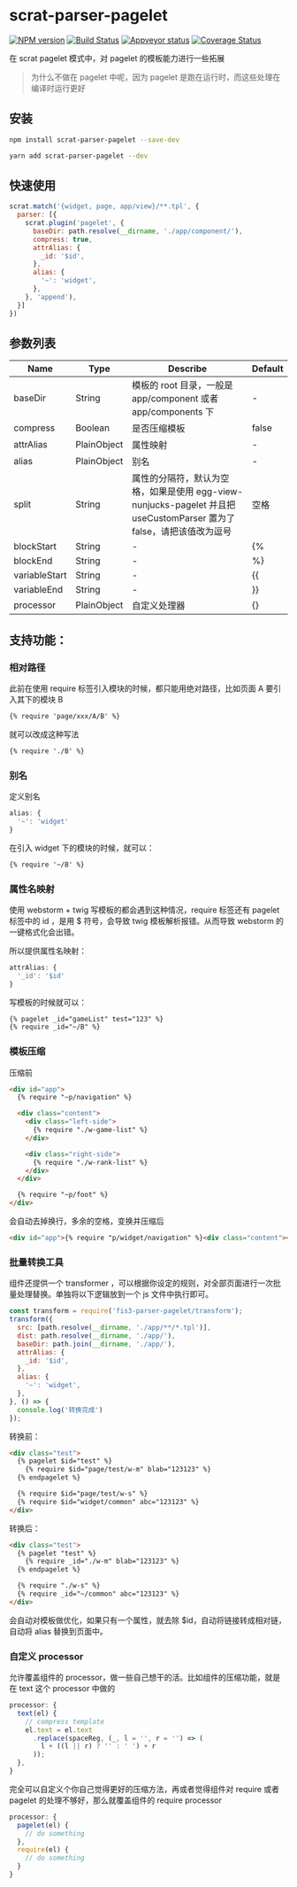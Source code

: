 # scrat-parser-pagelet

[![NPM version][npm-image]][npm-url]
[![Build Status][travis-image]][travis-url]
[![Appveyor status][appveyor-image]][appveyor-url]
[![Coverage Status][coveralls-image]][coveralls-url]

在 scrat pagelet 模式中，对 pagelet 的模板能力进行一些拓展

> 为什么不做在 pagelet 中呢，因为 pagelet 是跑在运行时，而这些处理在编译时运行更好

## 安装

```bash
npm install scrat-parser-pagelet --save-dev
```

```bash
yarn add scrat-parser-pagelet --dev
```

## 快速使用

```js
scrat.match('{widget, page, app/view}/**.tpl', {
  parser: [{
    scrat.plugin('pagelet', {
      baseDir: path.resolve(__dirname, './app/component/'),
      compress: true,
      attrAlias: {
        _id: '$id',
      },
      alias: {
        '~': 'widget',
      },
    }, 'append'),
  }]
})
```

## 参数列表

|Name|Type|Describe|Default|
|----|----|--------|-------|
| baseDir | String | 模板的 root 目录，一般是 app/component 或者 app/components 下 | - |
| compress | Boolean | 是否压缩模板 | false |
| attrAlias | PlainObject | 属性映射 | - |
| alias | PlainObject | 别名 | - |
| split | String | 属性的分隔符，默认为空格，如果是使用 egg-view-nunjucks-pagelet 并且把 useCustomParser 置为了 false，请把该值改为逗号 | 空格 |
| blockStart | String | - | {% |
| blockEnd | String | - | %} |
| variableStart | String | - | {{ |
| variableEnd | String | - | }} |
| processor | PlainObject | 自定义处理器 | {} |

## 支持功能：

### 相对路径

此前在使用 require 标签引入模块的时候，都只能用绝对路径，比如页面 A 要引入其下的模块 B

```html
{% require 'page/xxx/A/B' %}
```

就可以改成这种写法

```html
{% require './B' %}
```

### 别名

定义别名

```js
alias: {
  '~': 'widget'
}
```

在引入 widget 下的模块的时候，就可以：

```html
{% require '~/B' %}
```

### 属性名映射

使用 webstorm + twig 写模板的都会遇到这种情况，require 标签还有 pagelet 标签中的 id ，是用 $ 符号，会导致 twig 模板解析报错。从而导致 webstorm 的一键格式化会出错。

所以提供属性名映射：

```js
attrAlias: {
  '_id': '$id'
}
```

写模板的时候就可以：

```html
{% pagelet _id="gameList" test="123" %}
{% require _id="~/B" %}
```

### 模板压缩

压缩前

```html
<div id="app">
  {% require "~p/navigation" %}

  <div class="content">
    <div class="left-side">
      {% require "./w-game-list" %}
    </div>

    <div class="right-side">
      {% require "./w-rank-list" %}
    </div>
  </div>

  {% require "~p/foot" %}
</div>
```

会自动去掉换行，多余的空格，变换并压缩后

```html
<div id="app">{% require "p/widget/navigation" %}<div class="content"><div class="left-side">{% require "p/page/index/w-game-list" %}</div><div class="right-side">{% require "p/page/index/w-rank-list" %}</div></div>{% require "p/widget/foot" %}</div>
```

### 批量转换工具

组件还提供一个 transformer ，可以根据你设定的规则，对全部页面进行一次批量处理替换。单独将以下逻辑放到一个 js 文件中执行即可。

```js
const transform = require('fis3-parser-pagelet/transform');
transform({
  src: [path.resolve(__dirname, './app/**/*.tpl')],
  dist: path.resolve(__dirname, './app/'),
  baseDir: path.join(__dirname, './app/'),
  attrAlias: {
    _id: '$id',
  },
  alias: {
    '~': 'widget',
  },
}, () => {
  console.log('转换完成')
});
```

转换前：

```html
<div class="test">
  {% pagelet $id="test" %}
    {% require $id="page/test/w-m" blab="123123" %}
  {% endpagelet %}

  {% require $id="page/test/w-s" %}
  {% require $id="widget/common" abc="123123" %}
</div>
```

转换后：

```html
<div class="test">
  {% pagelet "test" %}
    {% require _id="./w-m" blab="123123" %}
  {% endpagelet %}

  {% require "./w-s" %}
  {% require _id="~/common" abc="123123" %}
</div>
```

会自动对模板做优化，如果只有一个属性，就去除 $id，自动将链接转成相对链，自动将 alias 替换到页面中。

### 自定义 processor

允许覆盖组件的 processor，做一些自己想干的活。比如组件的压缩功能，就是在 text 这个 processor 中做的

```js
processor: {
  text(el) {
    // compress template
    el.text = el.text
      .replace(spaceReg, (_, l = '', r = '') => (
        l + ((l || r) ? '' : ' ') + r
      ));
  },
}
```

完全可以自定义个你自己觉得更好的压缩方法，再或者觉得组件对 require 或者 pagelet 的处理不够好，那么就覆盖组件的 require processor

```js
processor: {
  pagelet(el) {
    // do something
  },
  require(el) {
    // do something
  }
}
```

[npm-url]: https://npmjs.org/package/scrat-parser-pagelet
[npm-image]: http://img.shields.io/npm/v/scrat-parser-pagelet.svg
[travis-url]: https://travis-ci.org/whxaxes/scrat-parser-pagelet
[travis-image]: http://img.shields.io/travis/whxaxes/scrat-parser-pagelet.svg
[appveyor-url]: https://ci.appveyor.com/project/whxaxes/scrat-parser-pagelet/branch/master
[appveyor-image]: https://ci.appveyor.com/api/projects/status/github/whxaxes/scrat-parser-pagelet?branch=master&svg=true
[coveralls-url]: https://coveralls.io/r/whxaxes/scrat-parser-pagelet
[coveralls-image]: https://img.shields.io/coveralls/whxaxes/scrat-parser-pagelet.svg
